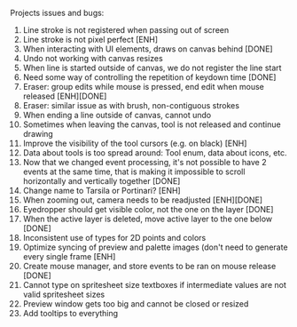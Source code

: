 Projects issues and bugs:

1. Line stroke is not registered when passing out of screen
2. Line stroke is not pixel perfect [ENH]
3. When interacting with UI elements, draws on canvas behind [DONE]
4. Undo not working with canvas resizes
5. When line is started outside of canvas, we do not register the line start
6. Need some way of controlling the repetition of keydown time [DONE]
7. Eraser: group edits while mouse is pressed, end edit when mouse released [ENH][DONE]
8. Eraser: similar issue as with brush, non-contiguous strokes
9. When ending a line outside of canvas, cannot undo
10. Sometimes when leaving the canvas, tool is not released and continue drawing
11. Improve the visibility of the tool cursors (e.g. on black) [ENH]
12. Data about tools is too spread around: Tool enum, data about icons, etc.
13. Now that we changed event processing, it's not possible to have 2 events at the same time, that is making it impossible to scroll horizontally and vertically together [DONE]
14. Change name to Tarsila or Portinari? [ENH]
15. When zooming out, camera needs to be readjusted [ENH][DONE]
16. Eyedropper should get visible color, not the one on the layer [DONE]
17. When the active layer is deleted, move active layer to the one below [DONE]
18. Inconsistent use of types for 2D points and colors
19. Optimize syncing of preview and palette images (don't need to generate every single frame [ENH]
20. Create mouse manager, and store events to be ran on mouse release [DONE]
21. Cannot type on spritesheet size textboxes if intermediate values are not valid spritesheet sizes
22. Preview window gets too big and cannot be closed or resized
23. Add tooltips to everything
